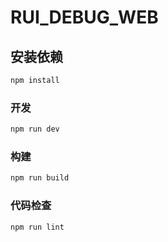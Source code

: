 # RUI_DEBUG_WEB  

## 安装依赖

```sh
npm install
```

### 开发

```sh
npm run dev
```

### 构建

```sh
npm run build
```



### 代码检查

```sh
npm run lint
```
